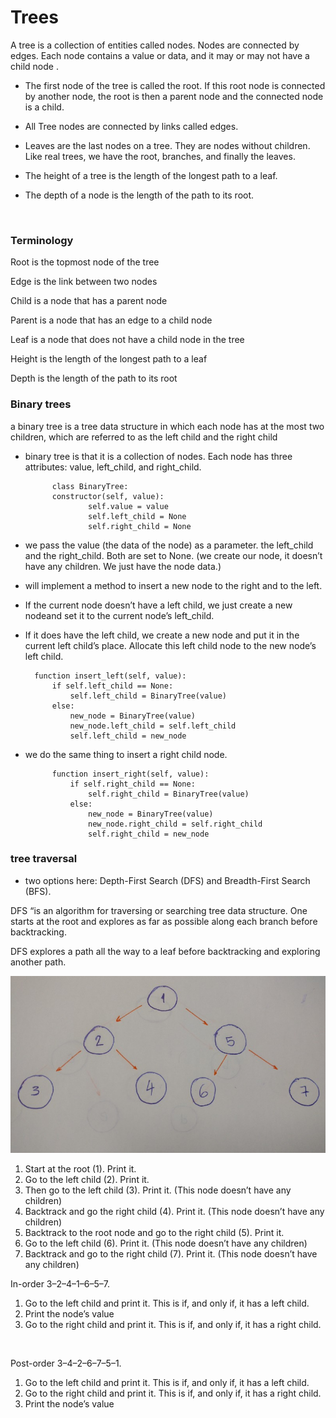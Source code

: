 # Trees

A tree is a collection of entities called nodes. Nodes are connected by edges. Each node contains a value or data, and it may or may not have a child node . 


* The first node of the tree is called the root. If this root node is connected by another node, the root is then a parent node and the connected node is a child.

* All Tree nodes are connected by links called edges.

* Leaves are the last nodes on a tree. They are nodes without children. Like real trees, we have the root, branches, and finally the leaves. 

* The height of a tree is the length of the longest path to a leaf.

* The depth of a node is the length of the path to its root.

<br>


### Terminology 

Root is the topmost node of the tree

Edge is the link between two nodes

Child is a node that has a parent node

Parent is a node that has an edge to a child node

Leaf is a node that does not have a child node in the tree

Height is the length of the longest path to a leaf

Depth is the length of the path to its root


### Binary trees

a binary tree is a tree data structure in which each node has at the most two children, which are referred to as the left child and the right child

* binary tree is that it is a collection of nodes. Each node has three attributes: value, left_child, and right_child.

            class BinaryTree:
            constructor(self, value):
                    self.value = value
                    self.left_child = None
                    self.right_child = None

 * we pass the value (the data of the node) as a parameter. the left_child and the right_child. Both are set to None. (we create our node, it doesn’t have any children. We just have the node data.)

 * will implement a method to insert a new node to the right and to the left.
 * If the current node doesn’t have a left child, we just create a new nodeand set it to the current node’s left_child.

* If it does have the left child, we create a new node and put it in the current left child’s place. Allocate this left child node to the new node’s left child.

        function insert_left(self, value):
            if self.left_child == None:
                self.left_child = BinaryTree(value)
            else:
                new_node = BinaryTree(value)
                new_node.left_child = self.left_child
                self.left_child = new_node


* we do the same thing to insert a right child node.     

            function insert_right(self, value):
                if self.right_child == None:
                    self.right_child = BinaryTree(value)
                else:
                    new_node = BinaryTree(value)
                    new_node.right_child = self.right_child
                    self.right_child = new_node


### tree traversal

* two options here: Depth-First Search (DFS) and Breadth-First Search (BFS).

DFS “is an algorithm for traversing or searching tree data structure. One starts at the root and explores as far as possible along each branch before backtracking.

DFS explores a path all the way to a leaf before backtracking and exploring another path.


![tree](./tree.jpeg)


1. Start at the root (1). Print it.
2. Go to the left child (2). Print it.
3. Then go to the left child (3). Print it. (This node doesn’t have any children)
4. Backtrack and go the right child (4). Print it. (This node doesn’t have any children)
5. Backtrack to the root node and go to the right child (5). Print it.
6. Go to the left child (6). Print it. (This node doesn’t have any children)
7. Backtrack and go to the right child (7). Print it. (This node doesn’t have any children)


In-order  3–2–4–1–6–5–7.

1. Go to the left child and print it. This is if, and only if, it has a left child.
2. Print the node’s value
3. Go to the right child and print it. This is if, and only if, it has a right child.

<br>

Post-order  3–4–2–6–7–5–1.

1. Go to the left child and print it. This is if, and only if, it has a left child.
2. Go to the right child and print it. This is if, and only if, it has a right child.
3. Print the node’s value
 
